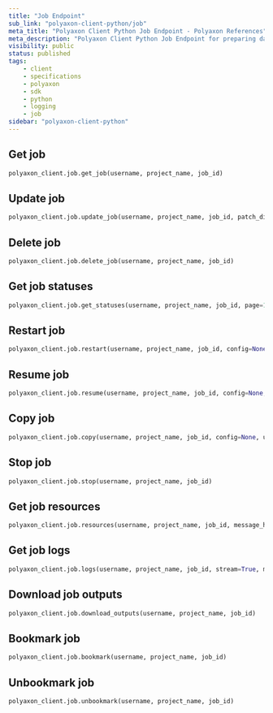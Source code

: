 ```yaml
---
title: "Job Endpoint"
sub_link: "polyaxon-client-python/job"
meta_title: "Polyaxon Client Python Job Endpoint - Polyaxon References"
meta_description: "Polyaxon Client Python Job Endpoint for preparing data, preprocessing data, augmenting data, feature engineering jobs."
visibility: public
status: published
tags:
    - client
    - specifications
    - polyaxon
    - sdk
    - python
    - logging
    - job
sidebar: "polyaxon-client-python"
---
```


## Get job

```python
polyaxon_client.job.get_job(username, project_name, job_id)
```

## Update job

```python
polyaxon_client.job.update_job(username, project_name, job_id, patch_dict)
```

## Delete job

```python
polyaxon_client.job.delete_job(username, project_name, job_id)
```

## Get job statuses

```python
polyaxon_client.job.get_statuses(username, project_name, job_id, page=1)
```

## Restart job

```python
polyaxon_client.job.restart(username, project_name, job_id, config=None, update_code=None)
```

## Resume job

```python
polyaxon_client.job.resume(username, project_name, job_id, config=None, update_code=None)
```

## Copy job

```python
polyaxon_client.job.copy(username, project_name, job_id, config=None, update_code=None)
```

## Stop job

```python
polyaxon_client.job.stop(username, project_name, job_id)
```

## Get job resources

```python
polyaxon_client.job.resources(username, project_name, job_id, message_handler=None)
```

## Get job logs

```python
polyaxon_client.job.logs(username, project_name, job_id, stream=True, message_handler=None)
```

## Download job outputs

```python
polyaxon_client.job.download_outputs(username, project_name, job_id)
```

## Bookmark job

```python
polyaxon_client.job.bookmark(username, project_name, job_id)
```

## Unbookmark job

```python
polyaxon_client.job.unbookmark(username, project_name, job_id)
```
